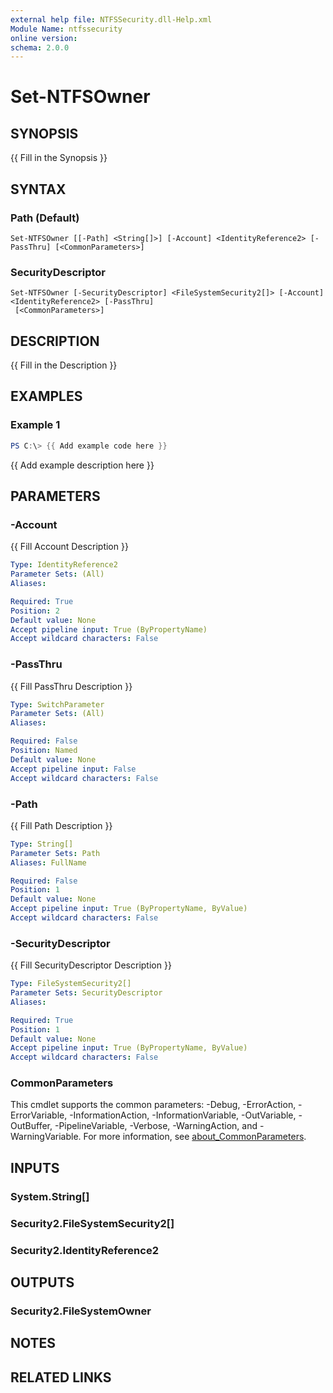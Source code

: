 ```yaml
---
external help file: NTFSSecurity.dll-Help.xml
Module Name: ntfssecurity
online version:
schema: 2.0.0
---
```


# Set-NTFSOwner

## SYNOPSIS

{{ Fill in the Synopsis }}

## SYNTAX

### Path (Default)
```
Set-NTFSOwner [[-Path] <String[]>] [-Account] <IdentityReference2> [-PassThru] [<CommonParameters>]
```

### SecurityDescriptor
```
Set-NTFSOwner [-SecurityDescriptor] <FileSystemSecurity2[]> [-Account] <IdentityReference2> [-PassThru]
 [<CommonParameters>]
```

## DESCRIPTION

{{ Fill in the Description }}

## EXAMPLES

### Example 1

```PowerShell
PS C:\> {{ Add example code here }}
```

{{ Add example description here }}

## PARAMETERS

### -Account

{{ Fill Account Description }}

```yaml
Type: IdentityReference2
Parameter Sets: (All)
Aliases:

Required: True
Position: 2
Default value: None
Accept pipeline input: True (ByPropertyName)
Accept wildcard characters: False
```

### -PassThru

{{ Fill PassThru Description }}

```yaml
Type: SwitchParameter
Parameter Sets: (All)
Aliases:

Required: False
Position: Named
Default value: None
Accept pipeline input: False
Accept wildcard characters: False
```

### -Path

{{ Fill Path Description }}

```yaml
Type: String[]
Parameter Sets: Path
Aliases: FullName

Required: False
Position: 1
Default value: None
Accept pipeline input: True (ByPropertyName, ByValue)
Accept wildcard characters: False
```

### -SecurityDescriptor

{{ Fill SecurityDescriptor Description }}

```yaml
Type: FileSystemSecurity2[]
Parameter Sets: SecurityDescriptor
Aliases:

Required: True
Position: 1
Default value: None
Accept pipeline input: True (ByPropertyName, ByValue)
Accept wildcard characters: False
```

### CommonParameters
This cmdlet supports the common parameters: -Debug, -ErrorAction, -ErrorVariable, -InformationAction, -InformationVariable, -OutVariable, -OutBuffer, -PipelineVariable, -Verbose, -WarningAction, and -WarningVariable. For more information, see [about_CommonParameters](http://go.microsoft.com/fwlink/?LinkID=113216).

## INPUTS

### System.String[]

### Security2.FileSystemSecurity2[]

### Security2.IdentityReference2

## OUTPUTS

### Security2.FileSystemOwner

## NOTES

## RELATED LINKS
